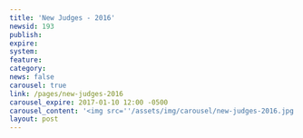 ```yaml
---
title: 'New Judges - 2016'
newsid: 193
publish: 
expire: 
system: 
feature: 
category: 
news: false
carousel: true
link: /pages/new-judges-2016
carousel_expire: 2017-01-10 12:00 -0500
carousel_content: '<img src=''/assets/img/carousel/new-judges-2016.jpg'' alt=''new judges in 2016'' />'
layout: post
---
```

